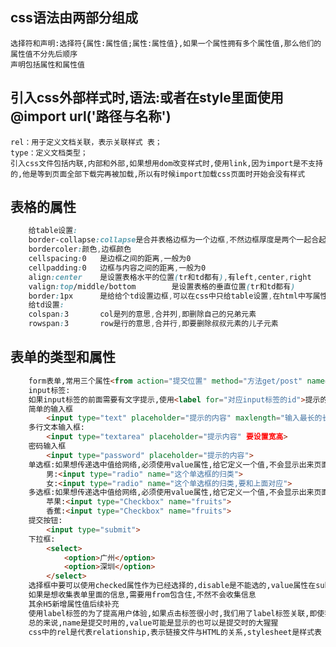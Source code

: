 ## css语法由两部分组成
    选择符和声明:选择符{属性:属性值;属性:属性值},如果一个属性拥有多个属性值,那么他们的属性值不分先后顺序
    声明包括属性和属性值
## 引入css外部样式时,语法:<link rel='stylesheet' type='text/css' href="要引入的路径">或者在style里面使用@import url('路径与名称')
    rel：用于定义文档关联，表示关联样式 表；
    type：定义文档类型；
    引入css文件包括内联,内部和外部,如果想用dom改变样式时,使用link,因为import是不支持的,他是等到页面全部下载完再被加载,所以有时候import加载css页面时开始会没有样式
## 表格的属性
```css
    给table设置:
    border-collapse:collapse是合并表格边框为一个边框,不然边框厚度是两个一起合起来的厚度
    bordercoler:颜色,边框颜色
    cellspacing:0   是边框之间的距离,一般为0
    cellpadding:0   边框与内容之间的距离,一般为0
    align:center    是设置表格水平的位置(tr和td都有),有left,center,right
    valign:top/middle/bottom        是设置表格的垂直位置(tr和td都有)
    border:1px      是给给个td设置边框,可以在css中只给table设置,在html中写属性是用等号,css中写是用引号:  
    给td设置:
    colspan:3       col是列的意思,合并列,即删除自己的兄弟元素
    rowspan:3       row是行的意思,合并行,即要删除叔叔元素的儿子元素
```    
## 表单的类型和属性
```html
    form表单,常用三个属性<from action="提交位置" method="方法get/post" name="表单名字" target="url,在什么位置打开,_black,_self等(不常用)"></from>
    input标签:
    如果input标签的前面需要有文字提示,使用<label for="对应input标签的id">提示的内容</label>
    简单的输入框
        <input type="text" placeholder="提示的内容" maxlength="输入最长的长度"/>
    多行文本输入框:
        <input type="textarea" placeholder="提示内容" 要设置宽高>
    密码输入框
        <input type="password" placeholder="提示的内容">
    单选框:如果想传递选中值给网络,必须使用value属性,给它定义一个值,不会显示出来页面,name属性作为分类,并且是提交时对象的键
        男:<input type="radio" name="这个单选框的归类">
        女:<input type="radio" name="这个单选框的归类,要和上面对应">
    多选框:如果想传递选中值给网络,必须使用value属性,给它定义一个值,不会显示出来页面,name属性作为分类,并且是提交时对象的键
        苹果:<input type="Checkbox" name="fruits">
        香蕉:<input type="Checkbox" name="fruits">
    提交按钮:
        <input type="submit">
    下拉框:
        <select>
            <option>广州</option>
            <option>深圳</option>
        </select>
    选择框中要可以使用checked属性作为已经选择的,disable是不能选的,value属性在submit里面是改框内容,text,textarea,password是作为框内显示内容,如果是提交时作为标识的使用name属性(input不存在textarea属性)
    如果是想收集表单里面的信息,需要用from包含住,不然不会收集信息
    其余H5新增属性值后续补充
    使用label标签的为了提高用户体验,如果点击标签很小时,我们用了label标签关联,即使我们点击了label里面的文字,也可以选中勾选,如果没有label标签自己写个文字进去是不能触发中选中的
    总的来说,name是提交时用的,value可能是显示的也可以是提交时的大猩猩
    css中的rel是代表relationship,表示链接文件与HTML的关系,stylesheet是样式表
```